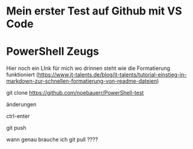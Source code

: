 # Mein erster Test auf Github mit VS Code
# PowerShell Zeugs

Hier noch ein LInk für mich wo drinnen steht wie die Formatierung funktioniert
(https://www.it-talents.de/blog/it-talents/tutorial-einstieg-in-markdown-zur-schnellen-formatierung-von-readme-dateien)

git clone
https://github.com/noebauerr/PowerShell-test

änderungen

ctrl-enter

git push

wann genau brauche ich git pull ????
